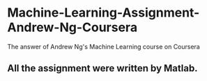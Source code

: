 # Machine-Learning-Assignment-Andrew-Ng-Coursera
The answer of  Andrew Ng's Machine Learning course on Coursera
## All the assignment were written by Matlab.
